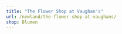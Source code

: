 ```yaml
---
title: "The Flower Shop at Vaughan's"
url: /newland/the-flower-shop-at-vaughans/
shop: Blumen
---
```

